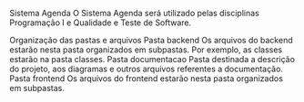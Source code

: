 Sistema Agenda
O Sistema Agenda será utilizado pelas disciplinas Programação I e Qualidade e Teste de Software.

Organização das pastas e arquivos
Pasta backend
Os arquivos do backend estarão nesta pasta organizados em subpastas. Por exemplo, as classes estarão na pasta classes.
Pasta documentacao
Pasta destinada a descrição do projeto, aos diagramas e outros arquivos referentes a documentação.
Pasta frontend
Os arquivos do frontend estarão nesta pasta organizados em subpastas.
